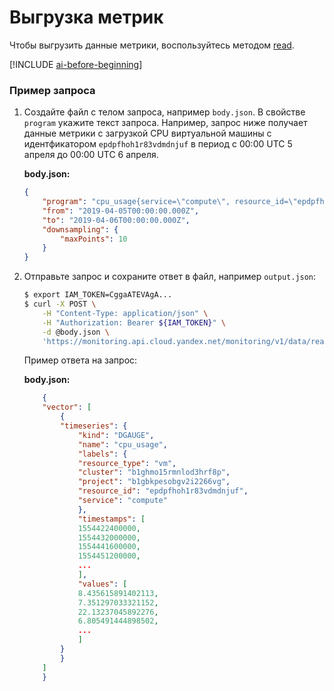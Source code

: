 # Выгрузка метрик

Чтобы выгрузить данные метрики, воспользуйтесь методом [read](../../api-ref/MetricsData/read.md).

[!INCLUDE [ai-before-beginning](../../../_includes/ai-before-beginning.md)]

### Пример запроса

1. Создайте файл с телом запроса, например `body.json`. В свойстве `program` укажите текст запроса. Например, запрос ниже получает данные метрики с загрузкой CPU виртуальной машины с идентфикатором `epdpfhoh1r83vdmdnjuf` в период с 00:00 UTC 5 апреля до 00:00 UTC 6 апреля.

    **body.json:**
    ```json
    {
        "program": "cpu_usage{service=\"compute\", resource_id=\"epdpfhoh1r83vdmdnjuf\"}",
        "from": "2019-04-05T00:00:00.000Z",
        "to": "2019-04-06T00:00:00.000Z",
        "downsampling": {
            "maxPoints": 10
        }
    }
    ```

1. Отправьте запрос и сохраните ответ в файл, например `output.json`:

    ```bash
    $ export IAM_TOKEN=CggaATEVAgA...
    $ curl -X POST \
        -H "Content-Type: application/json" \
        -H "Authorization: Bearer ${IAM_TOKEN}" \
        -d @body.json \
        'https://monitoring.api.cloud.yandex.net/monitoring/v1/data/read?cloud_id=b2gbkpesobgv2i2266vg&folder_id=b2ghmo15rmnlod3hrf8p' > output.json
    ```

    Пример ответа на запрос:

    **body.json:**
    ```json
        {
        "vector": [
            {
            "timeseries": {
                "kind": "DGAUGE",
                "name": "cpu_usage",
                "labels": {
                "resource_type": "vm",
                "cluster": "b1ghmo15rmnlod3hrf8p",
                "project": "b1gbkpesobgv2i2266vg",
                "resource_id": "epdpfhoh1r83vdmdnjuf",
                "service": "compute"
                },
                "timestamps": [
                1554422400000,
                1554432000000,
                1554441600000,
                1554451200000,
                ...
                ],
                "values": [
                8.435615891402113,
                7.351297033321152,
                22.13237045892276,
                6.805491444898502,
                ...
                ]
            }
            }
        ]
        }
    ```
